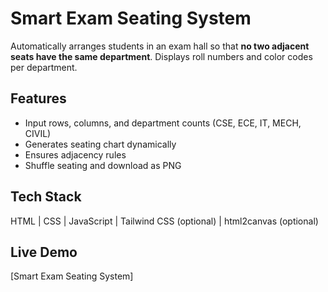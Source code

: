 # Smart Exam Seating System

Automatically arranges students in an exam hall so that **no two adjacent seats have the same department**. Displays roll numbers and color codes per department.

## Features
- Input rows, columns, and department counts (CSE, ECE, IT, MECH, CIVIL)  
- Generates seating chart dynamically  
- Ensures adjacency rules  
- Shuffle seating and download as PNG  

## Tech Stack
HTML | CSS | JavaScript | Tailwind CSS (optional) | html2canvas (optional)

## Live Demo
[Smart Exam Seating System]
